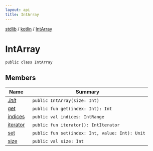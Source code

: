 ```yaml
---
layout: api
title: IntArray
---
```

[stdlib](../../index.html) / [kotlin](../index.html) / [IntArray](index.html)

# IntArray

```
public class IntArray
```
## Members
| Name | Summary |
|------|---------|
|[*.init*](_init_.html)|&nbsp;&nbsp;`public IntArray(size: Int)`<br>|
|[get](get.html)|&nbsp;&nbsp;`public fun get(index: Int): Int`<br>|
|[indices](indices.html)|&nbsp;&nbsp;`public val indices: IntRange`<br>|
|[iterator](iterator.html)|&nbsp;&nbsp;`public fun iterator(): IntIterator`<br>|
|[set](set.html)|&nbsp;&nbsp;`public fun set(index: Int, value: Int): Unit`<br>|
|[size](size.html)|&nbsp;&nbsp;`public val size: Int`<br>|
